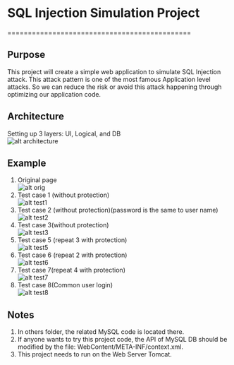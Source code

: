 # SQL Injection Simulation Project
=============================================  

Purpose
---------
This project will create a simple web application to simulate SQL Injection attack. This attack pattern is one of the most famous Application level attacks. So we can reduce the risk or avoid this attack happening through optimizing our application code.

Architecture
-------------
Setting up 3 layers: UI, Logical, and DB<br/>
![alt architecture](https://github.com/mndarren/SQL-Injection-Simulation-Project/blob/organize_code/WebContent/resources/image/architectureWeb.PNG)

Example
--------
1. Original page<br/>
![alt orig](https://github.com/mndarren/SQL-Injection-Simulation-Project/blob/organize_code/others/test_orig.PNG)
2. Test case 1 (without protection)<br/>
![alt test1](https://github.com/mndarren/SQL-Injection-Simulation-Project/blob/organize_code/others/test1.PNG)
3. Test case 2 (without protection)(password is the same to user name)<br/>
![alt test2](https://github.com/mndarren/SQL-Injection-Simulation-Project/blob/organize_code/others/test2.PNG)
4. Test case 3(without protection)<br/>
![alt test3](https://github.com/mndarren/SQL-Injection-Simulation-Project/blob/organize_code/others/test3.PNG)
5. Test case 5 (repeat 3 with protection)<br/>
![alt test5](https://github.com/mndarren/SQL-Injection-Simulation-Project/blob/organize_code/others/test5.PNG)
6. Test case 6 (repeat 2 with protection)<br/>
![alt test6](https://github.com/mndarren/SQL-Injection-Simulation-Project/blob/organize_code/others/test6.PNG)
7. Test case 7(repeat 4 with protection)<br/>
![alt test7](https://github.com/mndarren/SQL-Injection-Simulation-Project/blob/organize_code/others/test7.PNG)
8. Test case 8(Common user login)<br/>
![alt test8](https://github.com/mndarren/SQL-Injection-Simulation-Project/blob/organize_code/others/test8.PNG)

Notes
------
1. In others folder, the related MySQL code is located there.
2. If anyone wants to try this project code, the API of MySQL DB should be modified by the file: WebContent/META-INF/context.xml.
3. This project needs to run on the Web Server Tomcat.